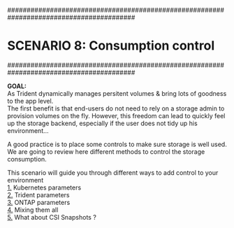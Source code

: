 #########################################################################################
# SCENARIO 8: Consumption control
#########################################################################################

**GOAL:**  
As Trident dynamically manages persitent volumes & bring lots of goodness to the app level.  
The first benefit is that end-users do not need to rely on a storage admin to provision volumes on the fly.
However, this freedom can lead to quickly feel up the storage backend, especially if the user does not tidy up his environment...  

A good practice is to place some controls to make sure storage is well used.  
We are going to review here different methods to control the storage consumption.

This scenario will guide you through different ways to add control to your environment  
[1.](1_Kubernetes_parameters) Kubernetes parameters  
[2.](2_Trident_parameters) Trident parameters  
[3.](3_ONTAP_parameters) ONTAP parameters  
[4.](4_A_bit_of_everything) Mixing them all  
[5.](5_What_about_csi_snapshots) What about CSI Snapshots ?  